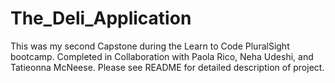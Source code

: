 # The_Deli_Application
This was my second Capstone during the Learn to Code PluralSight bootcamp. Completed in Collaboration with Paola Rico, Neha Udeshi, and Tatieonna McNeese. Please see README for detailed description of project. 
